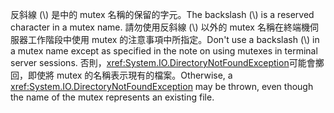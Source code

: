 <span data-ttu-id="b8d2c-101">反斜線 (\\) 是中的 mutex 名稱的保留的字元。</span><span class="sxs-lookup"><span data-stu-id="b8d2c-101">The backslash (\\) is a reserved character in a mutex name.</span></span> <span data-ttu-id="b8d2c-102">請勿使用反斜線 (\\) 以外的 mutex 名稱在終端機伺服器工作階段中使用 mutex 的注意事項中所指定。</span><span class="sxs-lookup"><span data-stu-id="b8d2c-102">Don't use a backslash (\\) in a mutex name except as specified in the note on using mutexes in terminal server sessions.</span></span> <span data-ttu-id="b8d2c-103">否則，<xref:System.IO.DirectoryNotFoundException>可能會擲回，即使將 mutex 的名稱表示現有的檔案。</span><span class="sxs-lookup"><span data-stu-id="b8d2c-103">Otherwise, a <xref:System.IO.DirectoryNotFoundException> may be thrown, even though the name of the mutex represents an existing file.</span></span>
